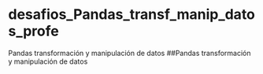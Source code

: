 # desafios_Pandas_transf_manip_datos_profe
Pandas transformación y manipulación de datos
##Pandas transformación y manipulación de datos
